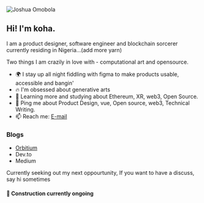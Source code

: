 <!-- ![Frame 5](https://user-images.githubusercontent.com/66284362/169669963-74ba97c8-0387-418f-9439-46948e9ee209.svg) -->

<!-- ## Hello  traveller! I'm Koha -->
![Joshua Omobola](https://user-images.githubusercontent.com/66284362/169669981-448d4f9b-aa09-472a-bc04-19b213fda58a.png)

## Hi! I'm koha. 

I am a product designer, software engineer and blockchain sorcerer currently residing in Nigeria...(add more yarn)

Two things I am crazily in love with - computational art and opensource.


- 🌍 I stay up all night fiddling with figma to make products usable, accessible and bangin'
- :fire: I'm obsessed about generative arts
- 🌱 Learning more and studying about Ethereum, XR, web3, Open Source.
- 💬 Ping me about Product Design, vue, Open source, web3, Technical Writing.
- 📫 Reach me: [E-mail](mailto:omobolathejoshua@gmail.com)

### Blogs
- [Orbitium](https://koha.hashnode.dev)
- Dev.to
- Medium

Currently seeking out my next oppourtunity, If you want to have a discuss, say hi sometimes












 
#### 🚧 Construction currently ongoing
